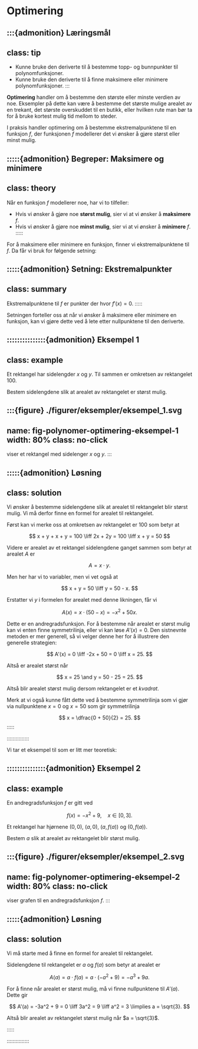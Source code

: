 # Optimering


:::{admonition} Læringsmål
---
class: tip
---
* Kunne bruke den deriverte til å bestemme topp- og bunnpunkter til polynomfunksjoner.
* Kunne bruke den deriverte til å finne maksimere eller minimere polynomfunksjoner.
:::


**Optimering** handler om å bestemme den største eller minste verdien av noe. Eksempler på dette kan være å bestemme det største mulige arealet av en trekant, det største overskuddet til en butikk, eller hvilken rute man bør ta for å bruke kortest mulig tid mellom to steder. 

I praksis handler optimering om å bestemme ekstremalpunktene til en funksjon $f$, der funksjonen $f$ modellerer det vi ønsker å gjøre størst eller minst mulig. 

:::::{admonition} Begreper: Maksimere og minimere
---
class: theory
---
Når en funksjon $f$ modellerer noe, har vi to tilfeller: 
* Hvis vi ønsker å gjøre noe **størst mulig**, sier vi at vi ønsker å **maksimere** $f$.
* Hvis vi ønsker å gjøre noe **minst mulig**, sier vi at vi ønsker å **minimere** $f$.
:::::


For å maksimere eller minimere en funksjon, finner vi ekstremalpunktene til $f$. Da får vi bruk for følgende setning:

:::::{admonition} Setning: Ekstremalpunkter
---
class: summary
---
Ekstremalpunktene til $f$ er punkter der hvor $f'(x) = 0$. 
:::::

Setningen forteller oss at når vi ønsker å maksimere eller minimere en funksjon, kan vi gjøre dette ved å lete etter nullpunktene til den deriverte.



:::::::::::::::{admonition} Eksempel 1
---
class: example
---
Et rektangel har sidelengder $x$ og $y$. Til sammen er omkretsen av rektangelet $100$. 

Bestem sidelengdene slik at arealet av rektangelet er størst mulig.

:::{figure} ./figurer/eksempler/eksempel_1.svg
---
name: fig-polynomer-optimering-eksempel-1
width: 80%
class: no-click
---
viser et rektangel med sidelenger $x$ og $y$. 
:::


:::::{admonition} Løsning
---
class: solution
---
Vi ønsker å bestemme sidelengdene slik at arealet til rektangelet blir størst mulig. Vi må derfor finne en formel for arealet til rektangelet. 


Først kan vi merke oss at omkretsen av rektangelet er $100$ som betyr at 

$$
x + y + x + y = 100 \liff 2x + 2y = 100 \liff x + y = 50
$$

Videre er arealet av et rektangel sidelengdene ganget sammen som betyr at arealet $A$ er

$$
A = x\cdot y.
$$

Men her har vi to variabler, men vi vet også at 

$$
x + y = 50 \liff y = 50 - x. 
$$

Erstatter vi $y$ i formelen for arealet med denne likningen, får vi 

$$
A(x) = x\cdot(50 - x) = -x^2 + 50x. 
$$

Dette er en andregradsfunksjon. For å bestemme når arealet er størst mulig kan vi enten finne symmetrilinja, eller vi kan løse $A'(x) = 0$. Den sistnevnte metoden er mer generell, så vi velger denne her for å illustrere den generelle strategien:

$$
A'(x) = 0 \liff -2x + 50 = 0 \liff x = 25.
$$

Altså er arealet størst når 

$$
x = 25 \and y = 50 - 25 = 25.
$$

Altså blir arealet størst mulig dersom rektangelet er et *kvadrat*.

Merk at vi også kunne fått dette ved å bestemme symmetrilinja som vi gjør via nullpunktene $x = 0$ og $x = 50$ som gir symmetrilinja

$$
x = \dfrac{0 + 50}{2} = 25.
$$
:::::



:::::::::::::::


Vi tar et eksempel til som er litt mer teoretisk: 

:::::::::::::::{admonition} Eksempel 2
---
class: example
---
En andregradsfunksjon $f$ er gitt ved

$$
f(x) = -x^2 + 9, \quad x \in [0, 3]. 
$$

Et rektangel har hjørnene $(0, 0)$, $(a, 0)$, $(a, f(a))$ og $(0, f(a))$.

Bestem $a$ slik at arealet av rektangelet blir størst mulig.

:::{figure} ./figurer/eksempler/eksempel_2.svg
---
name: fig-polynomer-optimering-eksempel-2
width: 80%
class: no-click
---
viser grafen til en andregradsfunksjon $f$.
::: 


:::::{admonition} Løsning
---
class: solution
---
Vi må starte med å finne en formel for arealet til rektangelet. 

Sidelengdene til rektangelet er $a$ og $f(a)$ som betyr at arealet er 

$$
A(a) = a\cdot f(a) = a\cdot(-a^2 + 9) = -a^3 + 9a.
$$

For å finne når arealet er størst mulig, må vi finne nullpunktene til $A'(a)$. Dette gir 

$$
A'(a) = -3a^2 + 9 = 0 \liff 3a^2 = 9 \liff a^2 = 3 \limplies a = \sqrt{3}. 
$$

Altså blir arealet av rektangelet størst mulig når $a = \sqrt{3}$.

:::::

:::::::::::::::


